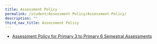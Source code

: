 ```yaml
---
title: Assessment Policy
permalink: /student/Assessment-Policy/Assessment-Policy/
description: ""
third_nav_title: Assessment Policy
---
```

* [Assessment Policy for Primary 3 to Primary 6 Semestral Assessments](/files/Parents%20and%20Partners/Student/Assessment%20Policy/Assessment%20Policy/School-based%20Assessment%20Policy_as%20of%2026%20March%202021.pdf)